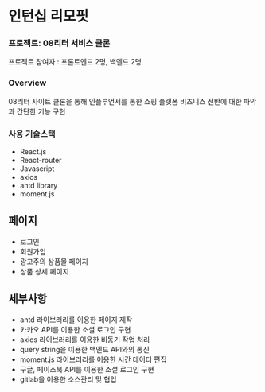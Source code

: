 # 인턴십 리모핏



### 프로젝트: 08리터 서비스 클론
프로젝트 참여자 : 프론트엔드 2명, 백엔드 2명

### Overview
08리터 사이트 클론을 통해 인플루언서를 통한 쇼핑 플랫폼 비즈니스 전반에 대한 파악과 간단한 기능 구현

### 사용 기술스택
- React.js
- React-router
- Javascript
- axios
- antd library
- moment.js

## 페이지

- 로그인
- 회원가입
- 광고주의 상품몰 페이지
- 상품 상세 페이지

## 세부사항

- antd 라이브러리를 이용한 페이지 제작
- 카카오 API를 이용한 소셜 로그인 구현
- axios 라이브러리를 이용한 비동기 작업 처리
- query string을 이용한 백엔드 API와의 통신
- moment.js 라이브러리를 이용한 시간 데이터 편집
- 구글, 페이스북 API를 이용한 소셜 로그인 구현
- gitlab을 이용한 소스관리 및 협업

